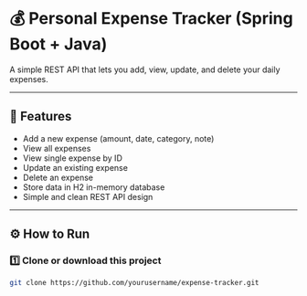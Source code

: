 # 💰 Personal Expense Tracker (Spring Boot + Java)

A simple REST API that lets you add, view, update, and delete your daily expenses.

---

## 🚀 Features
- Add a new expense (amount, date, category, note)
- View all expenses
- View single expense by ID
- Update an existing expense
- Delete an expense
- Store data in H2 in-memory database
- Simple and clean REST API design

---

## ⚙️ How to Run

### 1️⃣ Clone or download this project
```bash
git clone https://github.com/yourusername/expense-tracker.git
